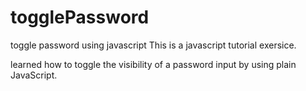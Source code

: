 # togglePassword
toggle password using javascript
This is a javascript tutorial exersice.

learned how to toggle the visibility of a password input by using plain JavaScript.

